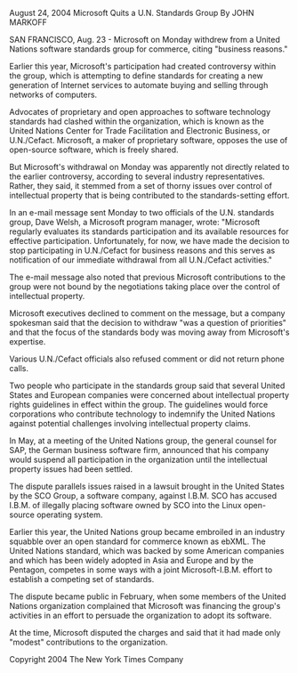 August 24, 2004 Microsoft Quits a U.N. Standards Group By JOHN MARKOFF

SAN FRANCISCO, Aug. 23 - Microsoft on Monday withdrew from a United
Nations software standards group for commerce, citing \"business
reasons.\"

Earlier this year, Microsoft\'s participation had created controversy
within the group, which is attempting to define standards for creating a
new generation of Internet services to automate buying and selling
through networks of computers.

Advocates of proprietary and open approaches to software technology
standards had clashed within the organization, which is known as the
United Nations Center for Trade Facilitation and Electronic Business, or
U.N./Cefact. Microsoft, a maker of proprietary software, opposes the use
of open-source software, which is freely shared.

But Microsoft\'s withdrawal on Monday was apparently not directly
related to the earlier controversy, according to several industry
representatives. Rather, they said, it stemmed from a set of thorny
issues over control of intellectual property that is being contributed
to the standards-setting effort.

In an e-mail message sent Monday to two officials of the U.N. standards
group, Dave Welsh, a Microsoft program manager, wrote: \"Microsoft
regularly evaluates its standards participation and its available
resources for effective participation. Unfortunately, for now, we have
made the decision to stop participating in U.N./Cefact for business
reasons and this serves as notification of our immediate withdrawal from
all U.N./Cefact activities.\"

The e-mail message also noted that previous Microsoft contributions to
the group were not bound by the negotiations taking place over the
control of intellectual property.

Microsoft executives declined to comment on the message, but a company
spokesman said that the decision to withdraw \"was a question of
priorities\" and that the focus of the standards body was moving away
from Microsoft\'s expertise.

Various U.N./Cefact officials also refused comment or did not return
phone calls.

Two people who participate in the standards group said that several
United States and European companies were concerned about intellectual
property rights guidelines in effect within the group. The guidelines
would force corporations who contribute technology to indemnify the
United Nations against potential challenges involving intellectual
property claims.

In May, at a meeting of the United Nations group, the general counsel
for SAP, the German business software firm, announced that his company
would suspend all participation in the organization until the
intellectual property issues had been settled.

The dispute parallels issues raised in a lawsuit brought in the United
States by the SCO Group, a software company, against I.B.M. SCO has
accused I.B.M. of illegally placing software owned by SCO into the Linux
open-source operating system.

Earlier this year, the United Nations group became embroiled in an
industry squabble over an open standard for commerce known as ebXML. The
United Nations standard, which was backed by some American companies and
which has been widely adopted in Asia and Europe and by the Pentagon,
competes in some ways with a joint Microsoft-I.B.M. effort to establish
a competing set of standards.

The dispute became public in February, when some members of the United
Nations organization complained that Microsoft was financing the
group\'s activities in an effort to persuade the organization to adopt
its software.

At the time, Microsoft disputed the charges and said that it had made
only \"modest\" contributions to the organization.

Copyright 2004 The New York Times Company
